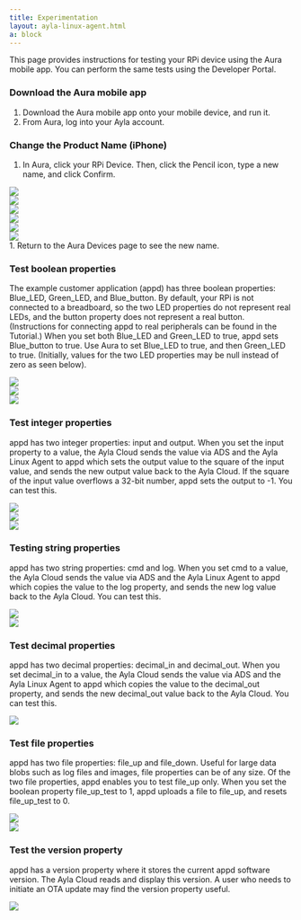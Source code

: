 ```yaml
---
title: Experimentation
layout: ayla-linux-agent.html
a: block
---
```


This page provides instructions for testing your RPi device using the Aura mobile app. You can perform the same tests using the Developer Portal.

### Download the Aura mobile app
1. Download the Aura mobile app onto your mobile device, and run it.
1. From Aura, log into your Ayla account.

### Change the Product Name (iPhone)

1. In Aura, click your RPi Device. Then, click the Pencil icon, type a new name, and click Confirm.
<div class="row">
<div class="col-lg-4 col-md-6 col-sm-12">
<img class="img-fluid" src="../registration/aura-006.jpg">
</div>
<div class="col-lg-4 col-md-6 col-sm-12">
<img class="img-fluid" src="aura-007.jpg">
</div>
<div class="col-lg-4 col-md-6 col-sm-12">
<img class="img-fluid" src="aura-008.jpg">
</div>
<div class="col-lg-4 col-md-6 col-sm-12">
<img class="img-fluid" src="aura-009.jpg">
</div>
<div class="col-lg-4 col-md-6 col-sm-12">
<img class="img-fluid" src="aura-010.jpg">
</div>
<div class="col-lg-4 col-md-6 col-sm-12">
<img class="img-fluid" src="aura-011.jpg">
</div>
</div>
1. Return to the Aura Devices page to see the new name.

### Test boolean properties

The example customer application (appd) has three boolean properties: Blue_LED, Green_LED, and Blue_button. By default, your RPi is not connected to a breadboard, so the two LED properties do not represent real LEDs, and the button property does not represent a real button. (Instructions for connecting appd to real peripherals can be found in the Tutorial.) When you set both Blue_LED and Green_LED to true, appd sets Blue_button to true. Use Aura to set Blue_LED to true, and then Green_LED to true. (Initially, values for the two LED properties may be null instead of zero as seen below).
<div class="row">
<div class="col-lg-4 col-md-6 col-sm-12">
<img class="img-fluid" src="aura-013.jpg">
</div>
<div class="col-lg-4 col-md-6 col-sm-12">
<img class="img-fluid" src="aura-014.jpg">
</div>
<div class="col-lg-4 col-md-6 col-sm-12">
<img class="img-fluid" src="aura-015.jpg">
</div>
</div>

### Test integer properties 

appd has two integer properties: input and output. When you set the input property to a value, the Ayla Cloud sends the value via ADS and the Ayla Linux Agent to appd which sets the output value to the square of the input value, and sends the new output value back to the Ayla Cloud. If the square of the input value overflows a 32-bit number, appd sets the output to -1. You can test this.
<div class="row">
<div class="col-lg-4 col-md-6 col-sm-12">
<img class="img-fluid" src="aura-016.jpg">
</div>
<div class="col-lg-4 col-md-6 col-sm-12">
<img class="img-fluid" src="aura-017.jpg">
</div>
<div class="col-lg-4 col-md-6 col-sm-12">
<img class="img-fluid" src="aura-018.jpg">
</div>
</div>

### Testing string properties

appd has two string properties: cmd and log. When you set cmd to a value, the Ayla Cloud sends the value via ADS and the Ayla Linux Agent to appd which copies the value to the log property, and sends the new log value back to the Ayla Cloud. You can test this.
<div class="row align-items-center">
<div class="col-lg-4 col-md-6 col-sm-12">
<img class="img-fluid" src="aura-019.jpg">
</div>
<div class="col-lg-4 col-md-6 col-sm-12">
<img class="img-fluid" src="aura-020.jpg">
</div>
</div>

### Test decimal properties

appd has two decimal properties: decimal_in and decimal_out. When you set decimal_in to a value, the Ayla Cloud sends the value via ADS and the Ayla Linux Agent to appd which copies the value to the decimal_out property, and sends the new decimal_out value back to the Ayla Cloud. You can test this.
<div class="row align-items-center">
<div class="col-lg-4 col-md-6 col-sm-12">
<img class="img-fluid" src="aura-021.jpg">
</div>
</div>

### Test file properties

appd has two file properties: file_up and file_down. Useful for large data blobs such as log files and images, file properties can be of any size. Of the two file properties, appd enables you to test file_up only. When you set the boolean property file_up_test to 1, appd uploads a file to file_up, and resets file_up_test to 0.
<div class="row align-items-center">
<div class="col-lg-4 col-md-6 col-sm-12">
<img class="img-fluid" src="aura-022.jpg">
</div>
<div class="col-lg-4 col-md-6 col-sm-12">
<img class="img-fluid" src="aura-023.jpg">
</div>
</div>

### Test the version property
appd has a version property where it stores the current appd software version. The Ayla Cloud reads and display this version. A user who needs to initiate an OTA update may find the version property useful.

<div class="row align-items-center">
<div class="col-lg-4 col-md-6 col-sm-12">
<img class="img-fluid" src="aura-027.jpg">
</div>
</div>
